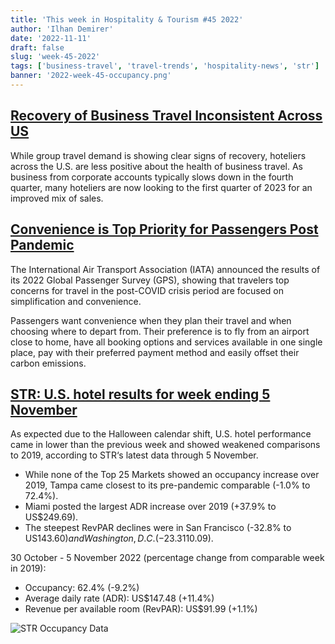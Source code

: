 ```yaml
---
title: 'This week in Hospitality & Tourism #45 2022'
author: 'Ilhan Demirer'
date: '2022-11-11'
draft: false
slug: 'week-45-2022'
tags: ['business-travel', 'travel-trends', 'hospitality-news', 'str']
banner: '2022-week-45-occupancy.png'
---
```


## [Recovery of Business Travel Inconsistent Across US](https://www.hospitalitynet.org/external/4113262.html)

While group travel demand is showing clear signs of recovery, hoteliers across the U.S. are less positive about the health of business travel. As business from corporate accounts typically slows down in the fourth quarter, many hoteliers are now looking to the first quarter of 2023 for an improved mix of sales.

## [Convenience is Top Priority for Passengers Post Pandemic](https://www.hospitalitynet.org/news/4113264.html)

The International Air Transport Association (IATA) announced the results of its 2022 Global Passenger Survey (GPS), showing that travelers top concerns for travel in the post-COVID crisis period are focused on simplification and convenience.

Passengers want convenience when they plan their travel and when choosing where to depart from. Their preference is to fly from an airport close to home, have all booking options and services available in one single place, pay with their preferred payment method and easily offset their carbon emissions.

## [STR: U.S. hotel results for week ending 5 November](https://str.com/press-release/str-us-hotel-results-week-ending-5-november)

As expected due to the Halloween calendar shift, U.S. hotel performance came in lower than the previous week and showed weakened comparisons to 2019, according to STR‘s latest data through 5 November.

- While none of the Top 25 Markets showed an occupancy increase over 2019, Tampa came closest to its pre-pandemic comparable (-1.0% to 72.4%).
- Miami posted the largest ADR increase over 2019 (+37.9% to US$249.69).
- The steepest RevPAR declines were in San Francisco (-32.8% to US$143.60) and Washington, D.C. (-23.3% to US$110.09).

30 October - 5 November 2022 (percentage change from comparable week in 2019):

- Occupancy: 62.4% (-9.2%)
- Average daily rate (ADR): US$147.48 (+11.4%)
- Revenue per available room (RevPAR): US$91.99 (+1.1%)

![STR Occupancy Data](/images/blogimages/2022-week-45-occupancy.png)

